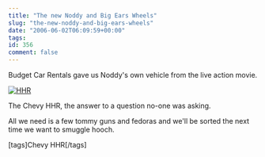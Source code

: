 ```yaml
---
title: "The new Noddy and Big Ears Wheels"
slug: "the-new-noddy-and-big-ears-wheels"
date: "2006-06-02T06:09:59+00:00"
tags:
id: 356
comment: false
---
```


Budget Car Rentals gave us Noddy's own vehicle from the live action movie.

[![HHR](http://static.flickr.com/52/158507188_2e57e3730b.jpg)](http://www.flickr.com/photos/bandon1/158507188/ "Photo Sharing")

The Chevy HHR, the answer to a question no-one was asking.

All we need is a few tommy guns and fedoras and we'll be sorted the next time we want to smuggle hooch.

[tags]Chevy HHR[/tags]
